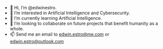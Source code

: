 - 👋 Hi, I’m @edwinestro.
- 👀 I’m interested in Artificial Intelligence and Cybersecurity.
- 🌱 I’m currently learning Artificial Intelligence.
- 💞️ I’m looking to collaborate on future projects that benefit humanity as a whole.
- 📫 Send me an email to edwin.estro@me.com or edwin.estro@outlook.com
